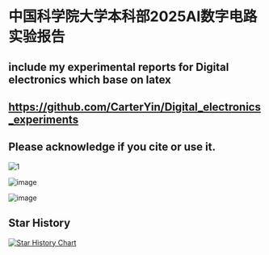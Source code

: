 # 中国科学院大学本科部2025AI数字电路实验报告
## include my experimental reports for Digital electronics which base on latex
## https://github.com/CarterYin/Digital_electronics_experiments
## Please acknowledge if you cite or use it.
![1](https://github.com/user-attachments/assets/4273a795-36a0-475e-98af-cd869f7d92de)

![image](https://github.com/user-attachments/assets/6323a48b-acda-450a-9dfe-6fc4714e5bb8)

![image](https://github.com/user-attachments/assets/e16c5ffb-3f7c-46f3-b042-9819fc05775c)


## Star History

[![Star History Chart](https://api.star-history.com/svg?repos=CarterYin/Digital_electronics_experiments&type=Date)](https://www.star-history.com/#CarterYin/Digital_electronics_experiments&Date)
